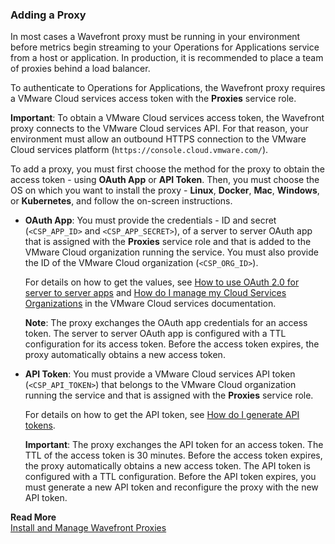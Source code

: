 ### Adding a Proxy

In most cases a Wavefront proxy must be running in your environment before metrics begin streaming to your Operations for Applications service from a host or application. In production, it is recommended to place a team of proxies behind a load balancer.

To authenticate to Operations for Applications, the Wavefront proxy requires a VMware Cloud services access token with the **Proxies** service role.

**Important**: To obtain a VMware Cloud services access token, the Wavefront proxy connects to the VMware Cloud services API. For that reason, your environment must allow an outbound HTTPS connection to the VMware Cloud services platform (`https://console.cloud.vmware.com/`).

To add a proxy, you must first choose the method for the proxy to obtain the access token - using **OAuth App** or **API Token**. Then, you must choose the OS on which you want to install the proxy - **Linux**, **Docker**, **Mac**, **Windows**, or **Kubernetes**, and follow the on-screen instructions.

* **OAuth App**: You must provide the credentials - ID and secret (`<CSP_APP_ID>` and `<CSP_APP_SECRET>`), of a server to server OAuth app that is assigned with the **Proxies** service role and that is added to the VMware Cloud organization running the service. You must also provide the ID of the VMware Cloud organization (`<CSP_ORG_ID>`).

    For details on how to get the values, see [How to use OAuth 2.0 for server to server apps](https://docs.vmware.com/en/VMware-Cloud-services/services/Using-VMware-Cloud-Services/GUID-327AE12A-85DB-474B-89B2-86651DF91C77.html?hWord=N4IgpgHiBcIMpgE4DckAIAuB7NBnJqiaAhgA6kgC+QA) and [How do I manage my Cloud Services Organizations](https://docs.vmware.com/en/VMware-Cloud-services/services/Using-VMware-Cloud-Services/GUID-CF9E9318-B811-48CF-8499-9419997DC1F8.html) in the VMware Cloud services documentation.

    **Note**: The proxy exchanges the OAuth app credentials for an access token. The server to server OAuth app is configured with a TTL configuration for its access token. Before the access token expires, the proxy automatically obtains a new access token.

* **API Token**: You must provide a VMware Cloud services API token (`<CSP_API_TOKEN>`) that belongs to the VMware Cloud organization running the service and that is assigned with the **Proxies** service role.

    For details on how to get the API token, see [How do I generate API tokens](https://docs.vmware.com/en/VMware-Cloud-services/services/Using-VMware-Cloud-Services/GUID-E2A3B1C1-E9AD-4B00-A6B6-88D31FCDDF7C.html).

    **Important**: The proxy exchanges the API token for an access token. The TTL of the access token is 30 minutes. Before the access token expires, the proxy automatically obtains a new access token. The API token is configured with a TTL configuration. Before the API token expires, you must generate a new API token and reconfigure the proxy with the new API token.

**Read More**<br/>
[Install and Manage Wavefront Proxies](http://docs.wavefront.com/proxies_installing.html)